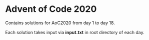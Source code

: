 # Advent of Code 2020

Contains solutions for AoC2020 from day 1 to day 18.

Each solution takes input via **input.txt** in root directory of each day.

